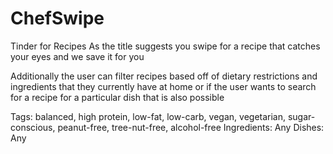 # ChefSwipe

Tinder for Recipes
As the title suggests you swipe for a recipe that catches your eyes and we save it for you

Additionally the user can filter recipes based off of dietary restrictions and ingredients that
they currently have at home or if the user wants to search for a recipe for a particular dish that
is also possible

Tags: balanced, high protein, low-fat, low-carb, 
vegan, vegetarian, sugar-conscious, peanut-free, tree-nut-free, alcohol-free
Ingredients: Any
Dishes: Any




